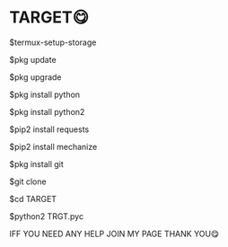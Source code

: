 # TARGET😋

$termux-setup-storage

$pkg update

$pkg upgrade

$pkg install python 

$pkg install python2

$pip2 install requests

$pip2 install mechanize

$pkg install git 

$git clone 

$cd TARGET 

$python2 TRGT.pyc

IFF YOU NEED ANY HELP JOIN MY PAGE THANK YOU😋

